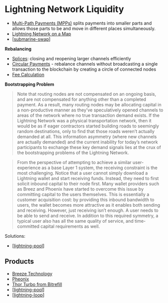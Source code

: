 # Lightning Network Liquidity

* [Multi-Path Payments (MPPs)](https://lightning.engineering/posts/2020-05-07-mpp/) splits payments into smaller parts and allows those parts to be and move in different places simultaneously.
* [Lightning Network on a Map](https://explorer.acinq.co/)
* [[submarine-swap]]

**Rebalancing**

* [Splices](https://blog.muun.com/rebalancing-in-the-lightning-network/): closing and reopening larger channels efficiently
* [Circular Payments](https://blog.muun.com/rebalancing-strategies-overview/) - rebalance channels without broadcasting a single transaction to the blockchain by creating a circle of connected nodes
* [Fee Calculation](https://blog.muun.com/fees-proportional-to-the-amount/)

**Bootstrapping Problem**

>Note that routing nodes are not compensated on an ongoing basis, and are not compensated for anything other than a completed payment. As a result, many routing nodes may be allocating capital in a non-productive manner as they’ve speculatively opened channels to areas of the network where no true transaction demand exists. If the Lightning Network was a physical transportation network, then it would be as if eager contractors started building roads to seemingly random destinations, only to find that those roads weren’t actually demanded at all. This information asymmetry (where new channels are actually demanded) and the current inability for today’s network participants to exchange these key demand signals lies at the crux of the bootstrapping problems of the Lightning Network.

>From the perspective of attempting to achieve a similar user-experience as a base Layer 1 system, the receiving constraint is the most challenging. Notice that a user cannot simply download a Lightning wallet and start receiving funds. Instead, they need to first solicit inbound capital to their node first. Many wallet providers such as Breez and Phoenix have started to overcome this issue by committing capital to the users themselves. This is essentially a customer acquisition cost: by providing this inbound bandwidth to users, the wallet becomes more attractive as it enables both sending and receiving. However, just receiving isn’t enough. A user needs to be able to send and receive. In addition to this required symmetry, a typical user also has all the same quality of service, and time-committed capital requirements as well.

Solutions:

* [[lightning-pool]]

## Products

* [Breeze Technology](https://breez.technology/)
* [Pheonix](https://phoenix.acinq.co/)
* [Thor Turbo from Bitrefill](https://www.bitrefill.com/thor-turbo-channels/?hl=en)
* [[lightning-pool]]
* [[lightning-loop]]

[//begin]: # "Autogenerated link references for markdown compatibility"
[submarine-swap]: submarine-swap "Submarine Swap"
[lightning-pool]: lightning-pool "Lightning Pool"
[lightning-loop]: lightning-loop "Lightning Loop"
[//end]: # "Autogenerated link references"
